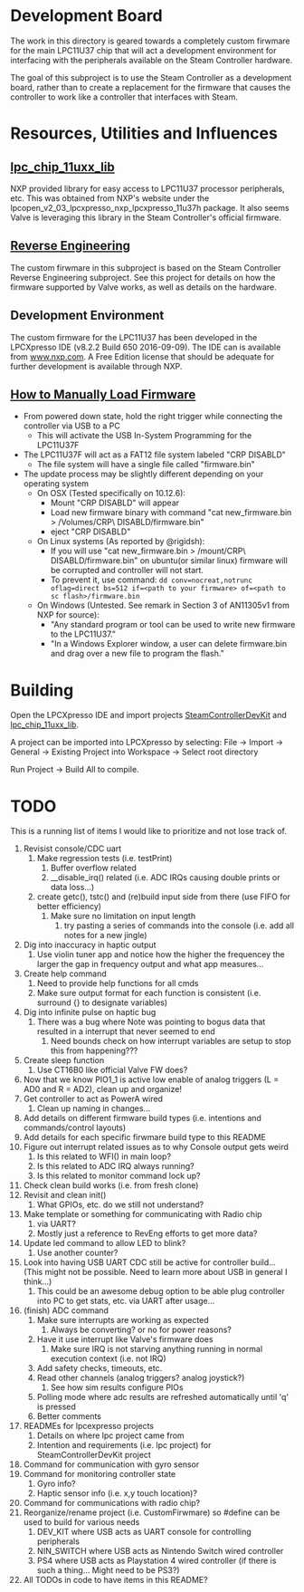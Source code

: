 # Development Board

The work in this directory is geared towards a completely custom firwmare for 
 the main LPC11U37 chip that will act a development environment for interfacing
 with the peripherals available on the Steam Controller hardware. 

The goal of this subproject is to use the Steam Controller as a development board, 
 rather than to create a replacement for the firmware that causes the controller 
 to work like a controller that interfaces with Steam.

# Resources, Utilities and Influences

## [lpc_chip_11uxx_lib](./lpc_chip_11uxx_lib)

NXP provided library for easy access to LPC11U37 processor peripherals, etc.
 This was obtained from NXP's website under the 
 lpcopen_v2_03_lpcxpresso_nxp_lpcxpresso_11u37h package. It also seems Valve is 
 leveraging this library in the Steam Controller's official firmware. 

## [Reverse Engineering](../ReverseEngineering/)

The custom firwmare in this subproject is based on the Steam Controller 
 Reverse Engineering subproject. See this project for details on how the
 firmware supported by Valve works, as well as details on the hardware. 

## Development Environment

The custom firmware for the LPC11U37 has been developed in the LPCXpresso IDE 
 (v8.2.2 Build 650 2016-09-09). The IDE can is available from www.nxp.com.
 A Free Edition license that should be adequate for further development is 
 available through NXP.

## [How to Manually Load Firmware](https://steamcommunity.com/sharedfiles/filedetails/?id=572740074)

* From powered down state, hold the right trigger while connecting the controller via USB to a PC
    * This will activate the USB In-System Programming for the LPC11U37F
* The LPC11U37F will act as a FAT12 file system labeled "CRP DISABLD"
    * The file system will have a single file called "firmware.bin"
* The update process may be slightly different depending on your operating system 
    * On OSX (Tested specifically on 10.12.6):
        * Mount "CRP DISABLD" will appear
        * Load new firmware binary with command "cat new_firmware.bin > /Volumes/CRP\ DISABLD/firmware.bin"
        * eject "CRP DISABLD"
    * On Linux systems (As reported by @rigidsh):
        * If you will use  "cat new_firmware.bin > /mount/CRP\ DISABLD/firmware.bin" on ubuntu(or similar linux) firmware will be corrupted and controller will not start.
        * To prevent it, use command: `dd conv=nocreat,notrunc oflag=direct bs=512 if=<path to your firmware> of=<path to sc flash>/firmware.bin`
    * On Windows (Untested. See remark in Section 3 of AN11305v1 from NXP for source):
        * "Any standard program or tool can be used to write new firmware to the LPC11U37." 
        * "In a Windows Explorer window, a user can delete firmware.bin and drag over a new file to program the flash."

# Building

Open the LPCXpresso IDE and import projects [SteamControllerDevKit](./SteamControllerDevKit) 
 and [lpc_chip_11uxx_lib](./lpc_chip_11uxx_lib).

A project can be imported into LPCXpresso by selecting: 
 File -> Import -> General -> Existing Project into Workspace -> Select root directory

Run Project -> Build All to compile.

# TODO

This is a running list of items I would like to prioritize and not lose track
 of.

1. Revisist console/CDC uart
    1. Make regression tests (i.e. testPrint)
        1. Buffer overflow related
        1. __disable_irq() related (i.e. ADC IRQs causing double prints or data loss...)
    1. create getc(), tstc() and (re)build input side from there (use FIFO for better efficiency)
        1. Make sure no limitation on input length
            1. try pasting a series of commands into the console (i.e. add all notes for a new jingle)
1. Dig into inaccuracy in haptic output
    1. Use violin tuner app and notice how the higher the frequencey the larger the gap in frequency output and what app measures...
1. Create help command
    1. Need to provide help functions for all cmds
    1. Make sure output format for each function is consistent (i.e. surround {} to designate variables)
1. Dig into infinite pulse on haptic bug
    1. There was a bug where Note was pointing to bogus data that resulted in a interrupt that never seemed to end
        1. Need bounds check on how interrupt variables are setup to stop this from happening???
1. Create sleep function
    1. Use CT16B0 like official Valve FW does?
1. Now that we know PIO1_1 is active low enable of analog triggers (L = AD0 and R = AD2), clean up and organize!
1. Get controller to act as PowerA wired
    1. Clean up naming in changes...
1. Add details on different firmware build types (i.e. intentions and commands/control layouts)
1. Add details for each specific firwmare build type to this README
1. Figure out interrupt related issues as to why Console output gets weird
    1. Is this related to WFI() in main loop?
    1. Is this related to ADC IRQ always running?
    1. Is this related to monitor command lock up?
1. Check clean build works (i.e. from fresh clone)
1. Revisit and clean init()
    1. What GPIOs, etc. do we still not understand?
1. Make template or something for communicating with Radio chip
    1. via UART?
    1. Mostly just a reference to RevEng efforts to get more data?
1. Update led command to allow LED to blink?
    1. Use another counter?
1. Look into having USB UART CDC still be active for controller build... (This might not be possible. Need to learn more about USB in general I think...)
    1. This could be an awesome debug option to be able plug controller into PC to get stats, etc. via UART after usage...
1. (finish) ADC command
    1. Make sure interrupts are working as expected
        1. Always be converting? or no for power reasons?
    1. Have it use interrupt like Valve's firmware does
        1. Make sure IRQ is not starving anything running in normal execution context (i.e. not IRQ)
    1. Add safety checks, timeouts, etc.
    1. Read other channels (analog triggers? analog joystick?)
        1. See how sim results configure PIOs
    1. Polling mode where adc results are refreshed automatically until 'q' is pressed
    1. Better comments
1. READMEs for lpcexpresso projects
    1. Details on where lpc project came from
    1. Intention and requirements (i.e. lpc project) for SteamControllerDevKit project
1. Command for communication with gyro sensor
1. Command for monitoring controller state
    1. Gyro info?
    1. Haptic sensor info (i.e. x,y touch location)?
1. Command for communications with radio chip?
1. Reorganize/rename project (i.e. CustomFirwmare) so #define can be used to build for various needs
    1. DEV_KIT where USB acts as UART console for controlling peripherals
    1. NIN_SWITCH where USB acts as Nintendo Switch wired controller
    1. PS4 where USB acts as Playstation 4 wired controller (if there is such a thing... Might need to be PS3?)
1. All TODOs in code to have items in this README?
